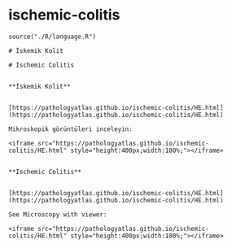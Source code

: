 # ischemic-colitis



```{r language ischemic-colitis, echo=FALSE, include=TRUE}
source("./R/language.R")
```




```{asis, echo = (language == "TR")}
# İskemik Kolit
```




```{asis, echo = (language == "EN")}
# Ischemic Colitis
```




```{asis, echo = (language == "TR")}

**İskemik Kolit**


[https://pathologyatlas.github.io/ischemic-colitis/HE.html](https://pathologyatlas.github.io/ischemic-colitis/HE.html)

Mikroskopik görüntüleri inceleyin:

<iframe src="https://pathologyatlas.github.io/ischemic-colitis/HE.html" style="height:400px;width:100%;"></iframe>

```




```{asis, echo = (language == "EN")}

**Ischemic Colitis**


[https://pathologyatlas.github.io/ischemic-colitis/HE.html](https://pathologyatlas.github.io/ischemic-colitis/HE.html)

See Microscopy with viewer: 

<iframe src="https://pathologyatlas.github.io/ischemic-colitis/HE.html" style="height:400px;width:100%;"></iframe>

```


